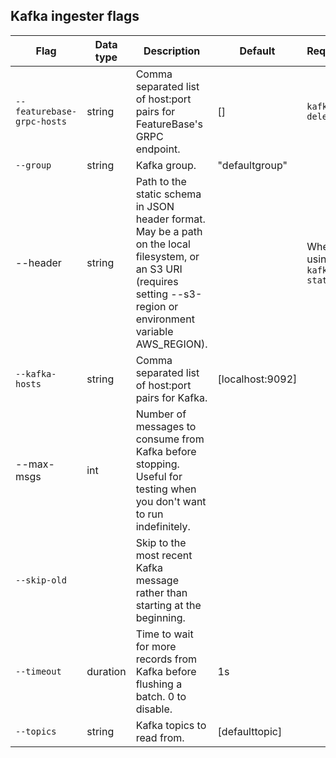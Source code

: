 ## Kafka ingester flags

| Flag | Data type | Description | Default | Required |
|---|---|---|---|---|
| `--featurebase-grpc-hosts` | string | Comma separated list of host:port pairs for FeatureBase's GRPC endpoint. | [] | `kafka-delete` |
| `--group` | string | Kafka group.| "defaultgroup" |  |
| --header | string | Path to the static schema in JSON header format. May be a path on the local filesystem, or an S3 URI (requires setting --s3-region or environment variable AWS_REGION). |  | When using `kafka-static` |
| `--kafka-hosts` | string | Comma separated list of host:port pairs for Kafka.| [localhost:9092] |  |
| --max-msgs | int | Number of messages to consume from Kafka before stopping. Useful for testing when you don't want to run indefinitely. |  |  |
| `--skip-old` |  | Skip to the most recent Kafka message rather than starting at the beginning. |  |  |
| `--timeout` | duration | Time to wait for more records from Kafka before flushing a batch. 0 to disable.| 1s |  |
| `--topics` | string | Kafka topics to read from.| [defaulttopic] |  |
